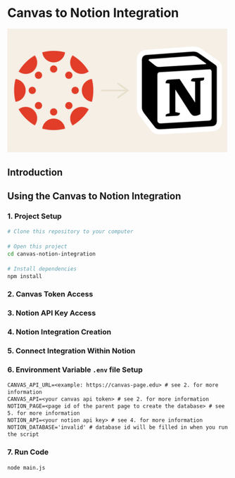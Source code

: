 # Canvas to Notion Integration

<img src="./img/CanvasToNotion.png" width="500"/>

## Introduction

## Using the Canvas to Notion Integration

### 1. Project Setup

```zsh
# Clone this repository to your computer

# Open this project
cd canvas-notion-integration

# Install dependencies
npm install
```

### 2. Canvas Token Access

### 3. Notion API Key Access

### 4. Notion Integration Creation

### 5. Connect Integration Within Notion

### 6. Environment Variable `.env` file Setup

```
CANVAS_API_URL=<example: https://canvas-page.edu> # see 2. for more information
CANVAS_API=<your canvas api token> # see 2. for more information
NOTION_PAGE=<page id of the parent page to create the database> # see 5. for more information
NOTION_API=<your notion api key> # see 4. for more information
NOTION_DATABASE='invalid' # database id will be filled in when you run the script
```

### 7. Run Code

```zhs
node main.js
```

